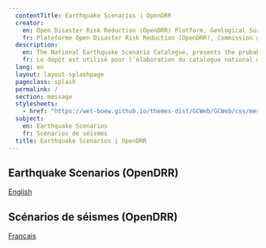 ```yaml
---
  contentTitle: Earthquake Scenarios | OpenDRR
  creator:
    en: Open Disaster Risk Reduction (OpenDRR) Platform, Geological Survey of Canada, Natural Resources Canada, Government of Canada
    fr: Plateforme Open Disaster Risk Reduction (OpenDRR), Commission géologique du Canada, Ressources naturelles Canada, Gouvernement du Canada
  description:
    en: The National Earthquake Scenario Catalogue, presents the probable shaking, damage, loss and consequences from hypothetical earthquakes that could impact Canadians.
    fr: Le dépôt est utilisé pour l’élaboration du catalogue national de scénarios de tremblement de terre, qui présente les secousses, les dommages, les pertes et les conséquences probables de tremblements de terre hypothétiques qui pourraient frapper la population canadienne.
  lang: en
  layout: layout-splashpage
  pageclass: splash
  permalink: /
  section: message
  stylesheets:
    - href: "https://wet-boew.github.io/themes-dist/GCWeb/GCWeb/css/messages.min.css"
  subject:
    en: Earthquake Scenarios
    fr: Scénarios de séismes
  title: Earthquake Scenarios | OpenDRR
---
```


<section class="col-xs-6 text-right">
	<h2 class="">Earthquake Scenarios (OpenDRR)</h2>
	<p><a href="./en/index.html" class="btn btn-primary">English</a></p>
</section>
<section class="col-xs-6" lang="fr">
	<h2 class="">Scénarios de séismes (OpenDRR)</h2>
	<p><a href="./fr/index.html" class="btn btn-primary">Français</a></p>
</section>

